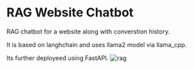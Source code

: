 # RAG Website Chatbot 

RAG chatbot for a website along with converstion history.

It is based on langhchain and uses llama2 model via llama_cpp. 

Its further deployeed using FastAPI.
![rag](https://github.com/nitishsingh41/rag_chatbot_api/assets/45527813/02611338-0ae9-4679-ab5a-6c46ea5511b9)
